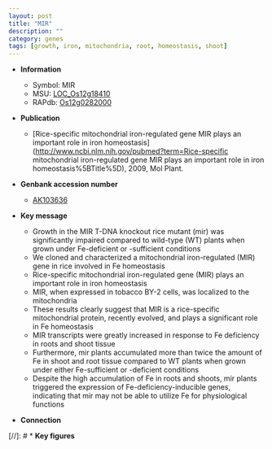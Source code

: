 ```yaml
---
layout: post
title: "MIR"
description: ""
category: genes
tags: [growth, iron, mitochondria, root, homeostasis, shoot]
---
```


* **Information**  
    + Symbol: MIR  
    + MSU: [LOC_Os12g18410](http://rice.plantbiology.msu.edu/cgi-bin/ORF_infopage.cgi?orf=LOC_Os12g18410)  
    + RAPdb: [Os12g0282000](http://rapdb.dna.affrc.go.jp/viewer/gbrowse_details/irgsp1?name=Os12g0282000)  

* **Publication**  
    + [Rice-specific mitochondrial iron-regulated gene MIR plays an important role in iron homeostasis](http://www.ncbi.nlm.nih.gov/pubmed?term=Rice-specific mitochondrial iron-regulated gene MIR plays an important role in iron homeostasis%5BTitle%5D), 2009, Mol Plant.

* **Genbank accession number**  
    + [AK103636](http://www.ncbi.nlm.nih.gov/nuccore/AK103636)

* **Key message**  
    + Growth in the MIR T-DNA knockout rice mutant (mir) was significantly impaired compared to wild-type (WT) plants when grown under Fe-deficient or -sufficient conditions
    + We cloned and characterized a mitochondrial iron-regulated (MIR) gene in rice involved in Fe homeostasis
    + Rice-specific mitochondrial iron-regulated gene (MIR) plays an important role in iron homeostasis
    + MIR, when expressed in tobacco BY-2 cells, was localized to the mitochondria
    + These results clearly suggest that MIR is a rice-specific mitochondrial protein, recently evolved, and plays a significant role in Fe homeostasis
    + MIR transcripts were greatly increased in response to Fe deficiency in roots and shoot tissue
    + Furthermore, mir plants accumulated more than twice the amount of Fe in shoot and root tissue compared to WT plants when grown under either Fe-sufficient or -deficient conditions
    + Despite the high accumulation of Fe in roots and shoots, mir plants triggered the expression of Fe-deficiency-inducible genes, indicating that mir may not be able to utilize Fe for physiological functions

* **Connection**  

[//]: # * **Key figures**  


